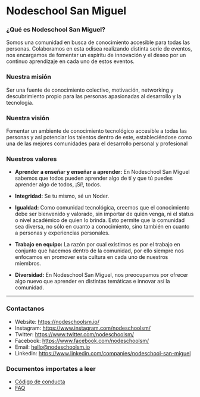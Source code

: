 # Nodeschool San Miguel

### ¿Qué es Nodeschool San Miguel?

Somos una comunidad en busca de conocimiento accesible para todas las personas. Colaboramos en esta odisea realizando distinta serie de eventos, nos encargamos de fomentar un espíritu de innovación y el deseo por un continuo aprendizaje en cada uno de estos eventos.

### Nuestra misión

Ser una fuente de conocimiento colectivo, motivación, networking y descubrimiento propio para las personas apasionadas al desarrollo y la tecnología.

### Nuestra visión

Fomentar un ambiente de conocimiento tecnológico accesible a todas las personas y así potenciar los talentos dentro de este, estableciéndose como una de las mejores comunidades para el desarrollo personal y profesional

### Nuestros valores

- **Aprender a enseñar y enseñar a aprender:** En Nodeschool San Miguel sabemos que todos pueden aprender algo de tí y que tú puedes aprender algo de todos, ¡Sí!, todos.

- **Integridad:** Se tu mismo, sé un Noder.

- **Igualdad:** Como comunidad tecnológica, creemos que el conocimiento debe ser bienvenido y valorado, sin importar de quién venga, ni el status o nivel académico de quien lo brinda. Esto permite que la comunidad sea diversa, no sólo en cuanto a conocimiento, sino también en cuanto a personas y experiencias personales.

- **Trabajo en equipo:** La razón por cual existimos es por el trabajo en conjunto que hacemos dentro de la comunidad, por ello siempre nos enfocamos en promover esta cultura en cada uno de nuestros miembros.

- **Diversidad:** En Nodeschool San Miguel, nos preocupamos por ofrecer algo nuevo que aprender en distintas temáticas e innovar así la comunidad.

---

### Contactanos

- Website: https://nodeschoolsm.io/
- Instagram: https://www.instagram.com/nodeschoolsm/
- Twitter: https://www.twitter.com/nodeschoolsm/
- Facebook: https://www.facebook.com/nodeschoolsm/
- Email: hello@nodeschoolsm.io
- Linkedin: https://www.linkedin.com/companies/nodeschool-san-miguel

### Documentos importates a leer

- [Código de conducta](./CoC.md)
- [FAQ](./FAQ.md)
